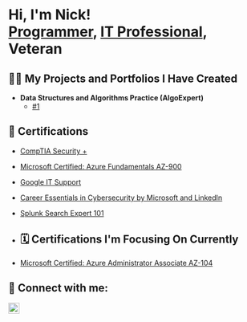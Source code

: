 <h1>Hi, I'm Nick! <br/><a href="https://github.com/techwithnick">Programmer</a>, <a href="https://www.linkedin.com/in/belsitonicholas/">IT Professional</a>, <a>Veteran</a></h1>

<h2>👨‍💻 My Projects and Portfolios I Have Created</h2>

- <b>Data Structures and Algorithms Practice (AlgoExpert)</b>
  - [#1](https://github.com/)

<h2>🎉 Certifications</h2>

- [CompTIA Security +](https://www.youtube.com/watch?v=a83ASGn_V_s)
- [Microsoft Certified: Azure Fundamentals AZ-900](https://www.youtube.com/)
- [Google IT Support](https://www.youtube.com/)
- [Career Essentials in Cybersecurity by Microsoft and LinkedIn](https://www.youtube.com/)
- [Splunk Search Expert 101](https://www.youtube.com/)

- <h2>🗓️ Certifications I'm Focusing On Currently</h2>

- [Microsoft Certified: Azure Administrator Associate AZ-104](https://www.youtube.com/)

<h2> 🤳 Connect with me:</h2>

[<img align="left" alt="NicholasBelsito | LinkedIn" width="22px" src="https://cdn.jsdelivr.net/npm/simple-icons@v3/icons/linkedin.svg" />][linkedin]

[linkedin]: https://linkedin.com/in/belsitonicholas

<!--
**techwithnick/techwithnick** is a ✨ _special_ ✨ repository because its `README.md` (this file) appears on your GitHub profile.

Here are some ideas to get you started:

- 🔭 I’m currently working on ...
- 🌱 I’m currently learning ...
- 👯 I’m looking to collaborate on ...
- 🤔 I’m looking for help with ...
- 💬 Ask me about ...
- 📫 How to reach me: ...
- 😄 Pronouns: ...
- ⚡ Fun fact: ...
-->
